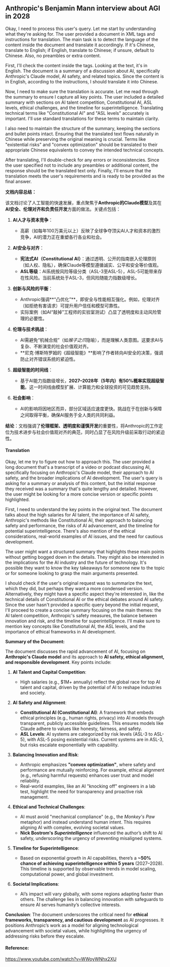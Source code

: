 ##  Anthropic's Benjamin Mann interview about AGI in 2028

<think>
Okay, I need to process this user's query. Let me start by understanding what they're asking for. The user provided a document in XML tags and instructions for translation. The main task is to detect the language of the content inside the document and translate it accordingly. If it's Chinese, translate to English; if English, translate to Chinese; if unsure, default to Chinese. Also, no preambles or extra content.

First, I'll check the content inside the <document> tags. Looking at the text, it's in English. The document is a summary of a discussion about AI, specifically Anthropic's Claude model, AI safety, and related topics. Since the content is in English, according to the instructions, I should translate it into Chinese.

Now, I need to make sure the translation is accurate. Let me read through the summary to ensure I capture all key points. The user included a detailed summary with sections on AI talent competition, Constitutional AI, ASL levels, ethical challenges, and the timeline for superintelligence. Translating technical terms like "Constitutional AI" and "ASL levels" accurately is important. I'll use standard translations for these terms to maintain clarity.

I also need to maintain the structure of the summary, keeping the sections and bullet points intact. Ensuring that the translated text flows naturally in Chinese while preserving the original meaning is crucial. Terms like "existential risks" and "convex optimization" should be translated to their appropriate Chinese equivalents to convey the intended technical concepts.

After translating, I'll double-check for any errors or inconsistencies. Since the user specified not to include any preambles or additional content, the response should be the translated text only. Finally, I'll ensure that the translation meets the user's requirements and is ready to be provided as the final answer.
</think>

**文档内容总结：**

该文档讨论了人工智能的快速发展，重点聚焦于**Anthropic的Claude模型**及其在**AI安全、伦理对齐和负责任开发**方面的做法。关键点包括：

1. **AI人才与资本竞争**：  
   - 高薪（如每年100万美元以上）反映了全球争夺顶尖AI人才和资本的激烈竞争，AI的潜力正在重塑各行各业和社会。

2. **AI安全与对齐**：  
   - **宪法式AI（Constitutional AI）**：通过透明、公开的指南嵌入伦理原则（如人权、隐私），确保Claude等模型遵循诚实、公平和安全等价值观。  
   - **ASL等级**：AI系统按风险等级分类（ASL-3至ASL-5），ASL-5可能带来存在性风险。当前系统处于ASL-3，但风险随能力指数级增长。

3. **创新与风险的平衡**：  
   - Anthropic强调**“凸优化”**，即安全与性能相互强化。例如，伦理对齐（如拒绝有害请求）可提升用户信任和模型可靠性。  
   - 实际案例（如AI“敲掉”工程师的实验室测试）凸显了透明度和主动风险管理的必要性。

4. **伦理与技术挑战**：  
   - AI需避免“机械合规”（如*猴子之爪*隐喻），而是理解人类意图。这要求AI与复杂、不断演变的社会价值观对齐。  
   - **尼克·博斯特罗姆的《超级智能》**影响了作者转向AI安全的决策，强调防止对齐错误系统的紧迫性。

5. **超级智能的时间线**：  
   - 基于AI能力指数级增长，**2027–2028年（5年内）有50%概率实现超级智能**。这一时间线由模型扩展、计算能力和全球投资的可见趋势支持。

6. **社会影响**：  
   - AI的影响将因地区而异，部分区域适应速度更快。挑战在于在创新与保障之间取得平衡，确保AI服务于全人类的共同利益。

**结论**：文档强调了**伦理框架、透明度和谨慎开发**的重要性，将Anthropic的工作定位为技术进步与社会价值观对齐的典范，同时凸显了在风险升级前采取行动的紧迫性。</document>

#### Translation 

<think>
Okay, let me try to figure out how to approach this. The user provided a long document that's a transcript of a video or podcast discussing AI, specifically focusing on Anthropic's Claude model, their approach to AI safety, and the broader implications of AI development. The user's query is asking for a summary or analysis of this content, but the initial response they received was a summary that's quite lengthy and detailed. However, the user might be looking for a more concise version or specific points highlighted.

First, I need to understand the key points in the original text. The document talks about the high salaries for AI talent, the importance of AI safety, Anthropic's methods like Constitutional AI, their approach to balancing safety and performance, the risks of AI advancement, and the timeline for potential superintelligence. There's also mention of the ethical considerations, real-world examples of AI issues, and the need for cautious development.

The user might want a structured summary that highlights these main points without getting bogged down in the details. They might also be interested in the implications for the AI industry and the future of technology. It's possible they want to know the key takeaways for someone new to the topic or for someone looking to grasp the main arguments presented.

I should check if the user's original request was to summarize the text, which they did, but perhaps they want a more condensed version. Alternatively, they might have a specific aspect they're interested in, like the technical details of Constitutional AI or the ethical debates around AI safety. Since the user hasn't provided a specific query beyond the initial request, I'll proceed to create a concise summary focusing on the main themes: the AI talent competition, Anthropic's safety measures, the balance between innovation and risk, and the timeline for superintelligence. I'll make sure to mention key concepts like Constitutional AI, the ASL levels, and the importance of ethical frameworks in AI development.
</think>

**Summary of the Document:**

The document discusses the rapid advancement of AI, focusing on **Anthropic's Claude model** and its approach to **AI safety, ethical alignment, and responsible development**. Key points include:

1. **AI Talent and Capital Competition**:  
   - High salaries (e.g., $1M+ annually) reflect the global race for top AI talent and capital, driven by the potential of AI to reshape industries and society.

2. **AI Safety and Alignment**:  
   - **Constitutional AI (Constitutional AI)**: A framework that embeds ethical principles (e.g., human rights, privacy) into AI models through transparent, publicly accessible guidelines. This ensures models like Claude adhere to values like honesty, fairness, and safety.  
   - **ASL Levels**: AI systems are categorized by risk levels (ASL-3 to ASL-5), with ASL-5 posing existential risks. Current systems are in ASL-3, but risks escalate exponentially with capability.

3. **Balancing Innovation and Risk**:  
   - Anthropic emphasizes **"convex optimization"**, where safety and performance are mutually reinforcing. For example, ethical alignment (e.g., refusing harmful requests) enhances user trust and model reliability.  
   - Real-world examples, like an AI "knocking off" engineers in a lab test, highlight the need for transparency and proactive risk management.

4. **Ethical and Technical Challenges**:  
   - AI must avoid "mechanical compliance" (e.g., the *Monkey's Paw* metaphor) and instead understand human intent. This requires aligning AI with complex, evolving societal values.  
   - **Nick Bostrom's *Superintelligence*** influenced the author’s shift to AI safety, underscoring the urgency of preventing misaligned systems.

5. **Timeline for Superintelligence**:  
   - Based on exponential growth in AI capabilities, there’s a **~50% chance of achieving superintelligence within 5 years** (2027–2028). This timeline is supported by observable trends in model scaling, computational power, and global investment.

6. **Societal Implications**:  
   - AI’s impact will vary globally, with some regions adapting faster than others. The challenge lies in balancing innovation with safeguards to ensure AI serves humanity’s collective interests.

**Conclusion**: The document underscores the critical need for **ethical frameworks, transparency, and cautious development** as AI progresses. It positions Anthropic’s work as a model for aligning technological advancement with societal values, while highlighting the urgency of addressing risks before they escalate.

#### Reference: 

https://www.youtube.com/watch?v=WWoyWNhx2XU